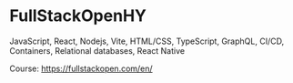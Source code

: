 # FullStackOpenHY
JavaScript, React, Nodejs, Vite, HTML/CSS, TypeScript, GraphQL, CI/CD, Containers, Relational databases, React Native

Course: https://fullstackopen.com/en/
